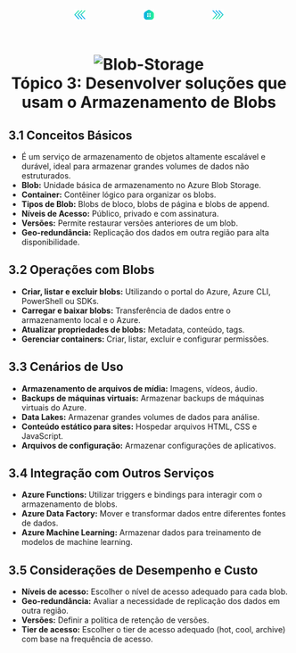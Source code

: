 <!-- markmap -->
<div style="text-align: center; width:100%; padding-bottom:20px;">
  <a href="topicos/topico_2_implementar_o_azure_functions.md" style="padding:50px;"><img src="../img/anterior.png" alt="Anterior" style="width:20px;height:20px;"></a>
  <a href="az-204_markmap.md" style="padding:50px;"><img src="../img/inicio.png" alt="Início" style="width:20px;height:20px;"></a>
  <a href="topicos/topico_4_desenvolver_solucoes_que_usam_o_azure_cosmos_db.md" style="padding:50px;"><img src="../img/proximo.png" alt="Próximo" style="width:20px;height:20px;"></a>
</div>

# <div style="text-align: center; width:100%;"><img src="https://learn.microsoft.com/pt-br/training/achievements/develop-solutions-that-use-blob-storage.svg" alt="Blob-Storage" width="50" height="50"> <br /> **Tópico 3: Desenvolver soluções que usam o Armazenamento de Blobs**</div>

## **3.1 Conceitos Básicos**

* É um serviço de armazenamento de objetos altamente escalável e durável, ideal para armazenar grandes volumes de dados não estruturados.
* **Blob:** Unidade básica de armazenamento no Azure Blob Storage.
* **Container:** Contêiner lógico para organizar os blobs.
* **Tipos de Blob:** Blobs de bloco, blobs de página e blobs de append.
* **Níveis de Acesso:** Público, privado e com assinatura.
* **Versões:** Permite restaurar versões anteriores de um blob.
* **Geo-redundância:** Replicação dos dados em outra região para alta disponibilidade.

## **3.2 Operações com Blobs**

* **Criar, listar e excluir blobs:** Utilizando o portal do Azure, Azure CLI, PowerShell ou SDKs.
* **Carregar e baixar blobs:** Transferência de dados entre o armazenamento local e o Azure.
* **Atualizar propriedades de blobs:** Metadata, conteúdo, tags.
* **Gerenciar containers:** Criar, listar, excluir e configurar permissões.

## **3.3 Cenários de Uso**

* **Armazenamento de arquivos de mídia:** Imagens, vídeos, áudio.
* **Backups de máquinas virtuais:** Armazenar backups de máquinas virtuais do Azure.
* **Data Lakes:** Armazenar grandes volumes de dados para análise.
* **Conteúdo estático para sites:** Hospedar arquivos HTML, CSS e JavaScript.
* **Arquivos de configuração:** Armazenar configurações de aplicativos.

## **3.4 Integração com Outros Serviços**

* **Azure Functions:** Utilizar triggers e bindings para interagir com o armazenamento de blobs.
* **Azure Data Factory:** Mover e transformar dados entre diferentes fontes de dados.
* **Azure Machine Learning:** Armazenar dados para treinamento de modelos de machine learning.

## **3.5 Considerações de Desempenho e Custo**

* **Níveis de acesso:** Escolher o nível de acesso adequado para cada blob.
* **Geo-redundância:** Avaliar a necessidade de replicação dos dados em outra região.
* **Versões:** Definir a política de retenção de versões.
* **Tier de acesso:** Escolher o tier de acesso adequado (hot, cool, archive) com base na frequência de acesso.
